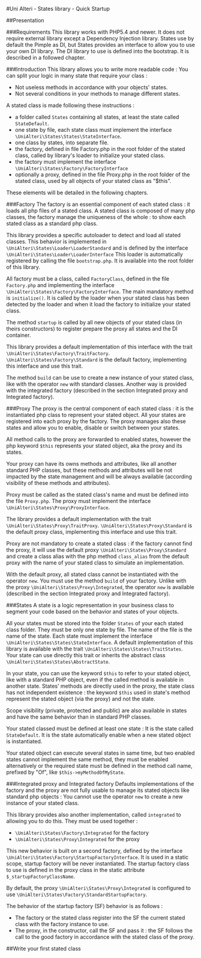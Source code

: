 #Uni Alteri - States library - Quick Startup

##Presentation

###Requirements
This library works with PHP5.4 and newer. It does not require external library except a Dependency Injection library.
States use by default the Pimple as DI, but States provides an interface to allow you to use your own DI library.
The DI library to use is defined into the bootstrap. It is described in a followed chapter.

###Introduction
This library allows you to write more readable code : You can split your logic in many state that require your class :

*   Not useless methods in accordance with your objects' states.
*   Not several conditions in your methods to manage different states.

A stated class is made following these instructions :

*   a folder called `States` containing all states, at least the state called `StateDefault`.
*   one state by file, each state class must implement the interface `\UniAlteri\States\States\StateInterface`.
*   one class by states, into separate file.
*   the factory, defined in file Factory.php in the root folder of the stated class, called by library's loader to initialize your stated class.
*   the factory must implement the interface `\UniAlteri\States\Factory\FactoryInterface`
*   optionally a proxy, defined in the file Proxy.php in the root folder of the stated class, used by all objects of your stated class as "$this".

These elements will be detailed in the following chapters.

###Factory
The factory is an essential component of each stated class : it loads all php files of a stated class.
A stated class is composed of many php classes, the factory manage the uniqueness of the whole : to show each
stated class as a standard php class.

This library provides a specific autoloader to detect and load all stated classes. This behavior is implemented
in `\UniAlteri\States\Loader\LoaderStandard` and is defined by the interface `\UniAlteri\States\Loader\LoaderInterface`
This loader is automatically registered by calling the file `bootstrap.php`.
It is available into the root folder of this library.

All factory must be a class, called `FactoryClass`, defined in the file `Factory.php` and implementing the interface
`\UniAlteri\States\Factory\FactoryInterface`. The main mandatory method is `initialize()`. It is called by the loader when
your stated class has been detected by the loader and when it load the factory to initialize your stated class.

The method `startup` is called by all new objects of your stated class (in theirs constructors) to register prepare
the proxy all states and the DI container.

This library provides a default implementation of this interface with the trait `\UniAlteri\States\Factory\TraitFactory`.
`\UniAlteri\States\Factory\Standard` is the default factory, implementing this interface and use this trait.

The method `build` can be use to create a new instance of your stated class, like with the operator `new` with standard
classes. Another way is provided with the integrated factory (described in the section Integrated proxy and Integrated factory).

###Proxy
The proxy is the central component of each stated class : it is the instantiated php class to represent your stated object.
All your states are registered into each proxy by the factory. The proxy manages also these states and allow you to
enable, disable or switch between your states.

All method calls to the proxy are forwarded to enabled states, however the php keyword `$this` represents your
stated object, aka the proxy and its states.

Your proxy can have its owns methods and attributes, like all another standard PHP classes, but these methods and attributes
will be not impacted by the state management and will be always available (according visibility of these methods and attributes).

Proxy must be called as the stated class's name and must be defined into the file `Proxy.php`.
The proxy must implement the interface `\UniAlteri\States\Proxy\ProxyInterface`.

The library provides a default implementation with the trait `\UniAlteri\States\Proxy\TraitProxy`.
`\UniAlteri\States\Proxy\Standard` is the default proxy class, implementing this interface and use this trait.

Proxy are not mandatory to create a stated class : if the factory cannot find the proxy, it will use the default proxy
`\UniAlteri\States\Proxy\Standard` and create a class alias with the php method `class_alias` from the default proxy
with the name of your stated class to simulate an implementation.

With the default proxy, all stated class cannot be instantiated with the operator `new`. You must use the method `build`
 of your factory. Unlike  with the proxy `\UniAlteri\States\Proxy\Integrated`, the operator `new` is available
 (described in the section Integrated proxy and Integrated factory).

###States
A state is a logic representation in your business class to segment your code based on the behavior and states of your objects.

All your states must be stored into the folder `States` of your each stated class folder. They must be only one state by file.
The name of the file is the name of the state. Each state must implement the interface `\UniAlteri\States\States\StateInterface`.
A default implementation of this library is available with the trait `\UniAlteri\States\States\TraitStates`. Your state can use
directly this trait or inherits the abstract class `\UniAlteri\States\States\AbstractState`.

In your state, you can use the keyword `$this` to refer to your stated object, like with a standard PHP object, even if the
called method is available in another state. States' methods are directly used in the proxy, the state class has not independent
existence : the keyword `$this` used in state's method represent the stated object (via the proxy) and not the state.

Scope visibility (private, protected and public) are also available in states and have the same behavior than in standard PHP classes.

Your stated classed must be defined at least one state : It is the state called `StateDefault`. It is the state automatically enable
when a new stated object is instantiated.

Your stated object can execute several states in same time, but two enabled states cannot implement the same method, they must
be enabled alternatively or the required state must be defined in the method call name, prefixed by "Of", like `$this->myMethodOfMyState`.

###Integrated proxy and Integrated factory
Defaults implementations of the factory and the proxy are not fully usable to manage its stated objects like standard php objects :
You cannot use the operator `new` to create a new instance of your stated class.

This library provides also another implementation, called `integrated` to allowing you to do this. They must be used together :

*   `\UniAlteri\States\Factory\Integrated` for the factory
*   `\UniAlteri\States\Proxy\Integrated` for the proxy

This new behavior is built on a second factory, defined by the interface `\UniAlteri\States\Factory\StartupFactoryInterface`.
It is used in a static scope, startup factory will be never instantiated. The startup factory class to use is defined
in the proxy class in the static attribute `$_startupFactoryClassName`.

By default, the proxy `\UniAlteri\States\Proxy\Integrated` is configured to use `\UniAlteri\States\Factory\StandardStartupFactory`.

The behavior of the startup factory (SF) behavior is as follows :
*   The factory or the stated class register into the SF the current stated class with the factory instance to use.
*   The proxy, in the constructor, call the SF and pass it : the SF follows the call to the good factory in accordance
with the stated class of the proxy.

##Write your first stated class
